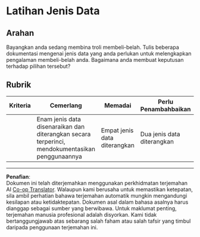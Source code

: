 <!--
CO_OP_TRANSLATOR_METADATA:
{
  "original_hash": "3869244ceda606c4969d8cdd82679867",
  "translation_date": "2025-08-27T22:51:50+00:00",
  "source_file": "2-js-basics/1-data-types/assignment.md",
  "language_code": "ms"
}
-->
# Latihan Jenis Data

## Arahan

Bayangkan anda sedang membina troli membeli-belah. Tulis beberapa dokumentasi mengenai jenis data yang anda perlukan untuk melengkapkan pengalaman membeli-belah anda. Bagaimana anda membuat keputusan terhadap pilihan tersebut?

## Rubrik

Kriteria | Cemerlang | Memadai | Perlu Penambahbaikan
--- | --- | --- | --- |
||Enam jenis data disenaraikan dan diterangkan secara terperinci, mendokumentasikan penggunaannya|Empat jenis data diterangkan|Dua jenis data diterangkan|

---

**Penafian**:  
Dokumen ini telah diterjemahkan menggunakan perkhidmatan terjemahan AI [Co-op Translator](https://github.com/Azure/co-op-translator). Walaupun kami berusaha untuk memastikan ketepatan, sila ambil perhatian bahawa terjemahan automatik mungkin mengandungi kesilapan atau ketidaktepatan. Dokumen asal dalam bahasa asalnya harus dianggap sebagai sumber yang berwibawa. Untuk maklumat penting, terjemahan manusia profesional adalah disyorkan. Kami tidak bertanggungjawab atas sebarang salah faham atau salah tafsir yang timbul daripada penggunaan terjemahan ini.
